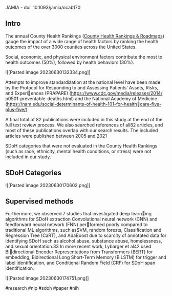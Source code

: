 JAMIA - doi: 10.1093/jamia/ocab170

## Intro 
The annual County Health Rankings ([County Health Rankings & Roadmaps](https://www.countyhealthrankings.org/)) gauge the impact of a wide range of health factors by ranking the health outcomes of the over 3000 counties across the United States.

Social, economic, and physical environment factors contribute the most to health outcomes (50%), followed by health behaviors (30%). 

![[Pasted image 20230630132334.png]]

Attempts to improve standardization at the national level have been made by the Protocol for Responding to and Assessing Patients’ Assets, Risks, and Experiences (PRAPARE) (https://www.cdc.gov/media/releases/2014/ p0501-preventable-deaths.html) and the National Academy of Medicine (https://nam.edu/social-determinants-of-health-101-for-healthcare-five-plus-five/).


A final total of 82 publications were included in this study at the end of the full text review process. We also searched references of all82 articles, and most of these publications overlap with our search results. The included articles were published between 2005 and 2021

SDoH categories that were not evaluated in the County Health Rankings (such as race, ethnicity, mental health conditions, or stress) were not included in our study.

## SDoH Categories

![[Pasted image 20230630170602.png]]

## Supervised methods
Furthermore, we observed 7 studies that investigated deep learning algorithms for SDoH extraction Convolutional neural network (CNN) and feedforward neural network (FNN) performed poorly compared to traditional ML algorithms, such asSVM, random forests, Classification and Regression Tree (CaRT), and AdaBoost due to scarcity of annotated data for identifying SDoH such as alcohol abuse, substance abuse, homelessness, and sexual orientation.33 In more recent work, Lybarger et al42 used Bidirectional Encoder Representations from Transformers (BERT) for embedding, Bidirectional Long Short-Term Memory (BiLSTM) for trigger and label identification, and Conditional Random Field (CRF) for SDoH span identification.

![[Pasted image 20230630174751.png]]



#research
#nlp
#sdoh
#paper
#nih
